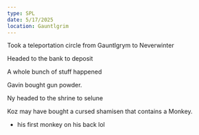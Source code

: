 ```yaml
---
type: SPL
date: 5/17/2025
location: Gauntlgrim
---
```


Took  a teleportation circle from Gauntlgrym to Neverwinter

Headed to the bank to deposit 

A whole bunch of stuff happened

Gavin bought gun powder. 

Ny headed to the shrine to selune

Koz may have bought a cursed shamisen that contains a Monkey. 
- his first monkey on his back lol

